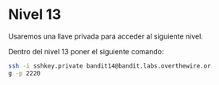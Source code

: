 # Nivel 13

Usaremos una llave privada para acceder al siguiente nivel.

Dentro del nivel 13 poner el siguiente comando:

```bash
ssh -i sshkey.private bandit14@bandit.labs.overthewire.or
g -p 2220
```
